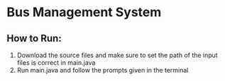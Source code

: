 # Bus Management System

## How to Run: 
1. Download the source files and make sure to set the path of the input files is correct in  main.java
2. Run main.java and follow the prompts given in the terminal


